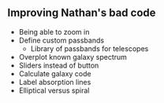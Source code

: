 Improving Nathan's bad code
---------------------------

* Being able to zoom in
* Define custom passbands
  * Library of passbands for telescopes
* Overplot known galaxy spectrum
* Sliders instead of button
* Calculate galaxy code
* Label absorption lines
* Elliptical versus spiral